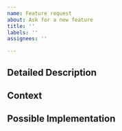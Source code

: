 ```yaml
---
name: Feature request
about: Ask for a new feature
title: ''
labels: ''
assignees: ''

---
```


<!--- Provide a general summary of the issue in the Title above -->

## Detailed Description
<!--- Provide a detailed description of the change or addition you are proposing -->

## Context
<!--- Why is this change important to you? How would you use it? -->
<!--- How can it benefit other users? -->

## Possible Implementation
<!--- Not obligatory, but suggest an idea for implementing addition or change -->